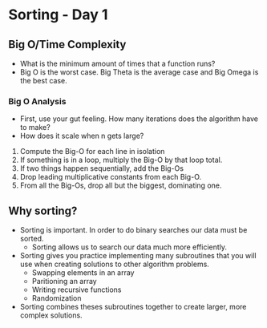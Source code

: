 # Sorting - Day 1

## Big O/Time Complexity

- What is the minimum amount of times that a function runs?
- Big O is the worst case. Big Theta is the average case and Big Omega is the best case.

### Big O Analysis

- First, use your gut feeling. How many iterations does the algorithm have to make?
- How does it scale when n gets large?

1. Compute the Big-O for each line in isolation
2. If something is in a loop, multiply the Big-O by that loop total.
3. If two things happen sequentially, add the Big-Os
4. Drop leading multiplicative constants from each Big-O.
5. From all the Big-Os, drop all but the biggest, dominating one.

## Why sorting?

- Sorting is important. In order to do binary searches our data must be sorted.
  - Sorting allows us to search our data much more efficiently.
- Sorting gives you practice implementing many subroutines that you will use when creating solutions to other algorithm problems.
  - Swapping elements in an array
  - Paritioning an array
  - Writing recursive functions
  - Randomization
- Sorting combines theses subroutines together to create larger, more complex solutions.
